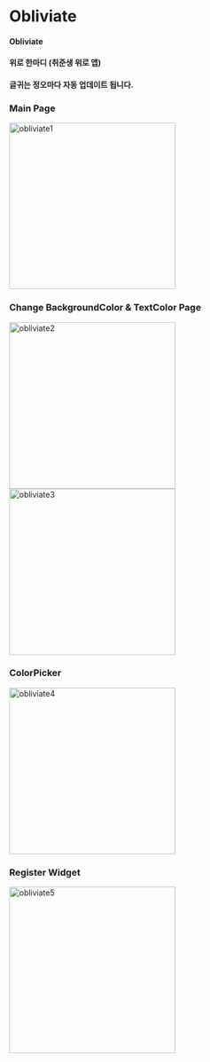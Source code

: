 # Obliviate
#### Obliviate
#### 위로 한마디 (취준생 위로 앱)
#### 글귀는 정오마다 자동 업데이트 됩니다.

### Main Page
<img width="300" alt="obliviate1" src="https://user-images.githubusercontent.com/28529201/107312214-37b22e80-6ad3-11eb-9651-33de705f3b34.png">

### Change BackgroundColor & TextColor Page
<img width="300" alt="obliviate2" src="https://user-images.githubusercontent.com/28529201/107312221-3b45b580-6ad3-11eb-8436-afd93fb9c9a9.png">
<img width="300" alt="obliviate3" src="https://user-images.githubusercontent.com/28529201/107312223-3d0f7900-6ad3-11eb-940f-bf7d3e91ae9b.png">

### ColorPicker
<img width="300" alt="obliviate4" src="https://user-images.githubusercontent.com/28529201/107312226-3da80f80-6ad3-11eb-8261-7b411f346b80.png">

### Register Widget
<img width="300" alt="obliviate5" src="https://user-images.githubusercontent.com/28529201/107312227-3e40a600-6ad3-11eb-8951-c20ecb6cea18.png">
